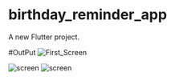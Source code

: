 # birthday_reminder_app

A new Flutter project.

#OutPut
![First_Screen](https://github.com/user-attachments/assets/65d09f85-1d7b-480a-a64e-f030b332f324)

![screen](https://github.com/user-attachments/assets/a8607b1b-8732-4348-b18c-5dcf934eb6ec)
![screen](https://github.com/user-attachments/assets/56db1adc-42b5-4195-b562-5b5dc129f2ca)
